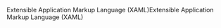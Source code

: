 <span data-ttu-id="4c3c8-101">Extensible Application Markup Language (XAML)</span><span class="sxs-lookup"><span data-stu-id="4c3c8-101">Extensible Application Markup Language (XAML)</span></span>